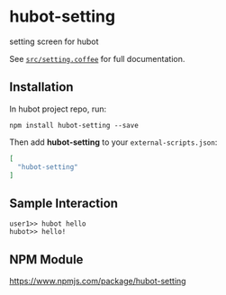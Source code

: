 # hubot-setting

setting screen for hubot

See [`src/setting.coffee`](src/setting.coffee) for full documentation.

## Installation

In hubot project repo, run:

`npm install hubot-setting --save`

Then add **hubot-setting** to your `external-scripts.json`:

```json
[
  "hubot-setting"
]
```

## Sample Interaction

```
user1>> hubot hello
hubot>> hello!
```

## NPM Module

https://www.npmjs.com/package/hubot-setting
